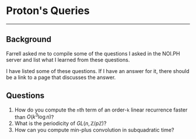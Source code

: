 # Proton's Queries
---

## Background

Farrell asked me to compile some of the questions I asked in the NOI.PH server and list what I learned from these questions.

I have listed some of these questions. If I have an answer for it, there should be a link to a page that discusses the answer.

## Questions

1. How do you compute the `n`th term of an order-`k` linear recurrence faster than $O(k^3 \log n)$?
2. What is the periodicity of $GL(n, \mathbb{Z} / p \mathbb{Z})$?
3. How can you compute min-plus convolution in subquadratic time?